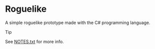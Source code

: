 # Roguelike

A simple roguelike prototype made with the C# programming language.

> [!TIP]
> See [NOTES.txt](NOTES.txt) for more info.
